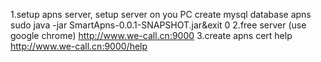 1.setup apns server, setup server on you PC
   create mysql database apns
   sudo java -jar SmartApns-0.0.1-SNAPSHOT.jar&exit 0
2.free server (use google chrome)
  http://www.we-call.cn:9000
3.create apns cert help
 http://www.we-call.cn:9000/help
 